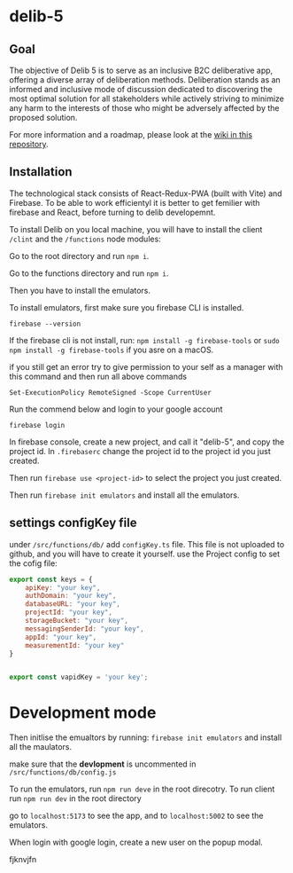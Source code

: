 # delib-5

## Goal

The objective of Delib 5 is to serve as an inclusive B2C deliberative app, offering a diverse array of deliberation methods.
Deliberation stands as an informed and inclusive mode of discussion dedicated to discovering the most optimal solution for all stakeholders while actively striving to minimize any harm to the interests of those who might be adversely affected by the proposed solution.

For more information and a roadmap, please look at the [wiki in this repository](https://github.com/delib-org/delib-5/wiki).

## Installation

The technological stack consists of React-Redux-PWA (built with Vite) and Firebase. To be able to work efficientyl it is better to get femilier with firebase and React, before turning to delib developemnt. 

To install Delib on you local machine, you will have to install the client ```/clint``` and the ```/functions``` node modules:

Go to the root directory and run ```npm i```. 

Go to the functions directory and run ```npm i```.

Then you have to install the emulators. 

To install emulators, first make sure you firebase CLI is installed.

```firebase --version```

If the firebase cli is not install, run:
```npm install -g firebase-tools``` or ```sudo npm install -g firebase-tools``` if you asre on a macOS.


if you still get an error try to give permission to your self as a manager with this command and then run all above commands

```Set-ExecutionPolicy RemoteSigned -Scope CurrentUser```

Run the commend below and login to your google account

```firebase login``` 

In firebase console, create a new project, and call it "delib-5", and copy the project id. In ```.firebaserc``` change the project id to the project id you just created.

Then run ```firebase use <project-id>``` to select the project you just created.

Then run ```firebase init emulators``` and install all the emulators.

## settings configKey file

under ```/src/functions/db/``` add  ```configKey.ts``` file. This file is not uploaded to github, and you will have to create it yourself.
use the Project config to set the cofig file:


```javascript
export const keys = {
    apiKey: "your key",
    authDomain: "your key",
    databaseURL: "your key",
    projectId: "your key",
    storageBucket: "your key",
    messagingSenderId: "your key",
    appId: "your key",
    measurementId: "your key"
}


export const vapidKey = 'your key';
```

# Development mode

Then initlise the emualtors by running:
```firebase init emulators``` and install all the maulators.

make sure that the **devlopment** is uncommented in ```/src/functions/db/config.js```

To run the emulators, run ```npm run deve``` in the root direcotry.
To run client run ```npm run dev``` in the root directory

go to ```localhost:5173``` to see the app, and to ```localhost:5002``` to see the emulators.

When login with google login, create a new user on the popup modal.


fjknvjfn





